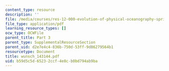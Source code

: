 ```yaml
---
content_type: resource
description: ''
file: /media/courses/res-12-000-evolution-of-physical-oceanography-spring-2007/b59d5c5d65232ccf4e8cb0bd794ab9ba_wunsch_143144.pdf
file_type: application/pdf
learning_resource_types: []
ocw_type: OCWFile
parent_title: Part 3
parent_type: SupplementalResourceSection
parent_uid: d2e7e4c4-836b-750d-53ff-9d86279564b1
resourcetype: Document
title: wunsch_143144.pdf
uid: b59d5c5d-6523-2ccf-4e8c-b0bd794ab9ba
---
```

